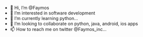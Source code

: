 - 👋 Hi, I’m @Faymos
- 👀 I’m interested in software development
- 🌱 I’m currently learning python...
- 💞️ I’m looking to collaborate on python, java, android, ios apps
- 📫 How to reach me on twitter @Faymos_inc...

<!---
Faymos/Faymos is a ✨ special ✨ repository because its `README.md` (this file) appears on your GitHub profile.
You can click the Preview link to take a look at your changes.
--->

